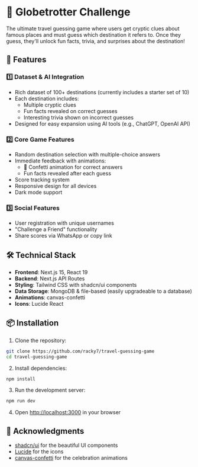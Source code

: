 # 🧩 Globetrotter Challenge

The ultimate travel guessing game where users get cryptic clues about famous places and must guess which destination it refers to. Once they guess, they'll unlock fun facts, trivia, and surprises about the destination!

## 🚀 Features

### 1️⃣ Dataset & AI Integration
- Rich dataset of 100+ destinations (currently includes a starter set of 10)
- Each destination includes:
  - Multiple cryptic clues
  - Fun facts revealed on correct guesses
  - Interesting trivia shown on incorrect guesses
- Designed for easy expansion using AI tools (e.g., ChatGPT, OpenAI API)

### 2️⃣ Core Game Features
- Random destination selection with multiple-choice answers
- Immediate feedback with animations:
  - 🎉 Confetti animation for correct answers
  - Fun facts revealed after each guess
- Score tracking system
- Responsive design for all devices
- Dark mode support

### 3️⃣ Social Features
- User registration with unique usernames
- "Challenge a Friend" functionality
- Share scores via WhatsApp or copy link


## 🛠️ Technical Stack

- **Frontend**: Next.js 15, React 19
- **Backend**: Next.js API Routes
- **Styling**: Tailwind CSS with shadcn/ui components
- **Data Storage**: MongoDB & file-based (easily upgradeable to a database) 
- **Animations**: canvas-confetti
- **Icons**: Lucide React

## 📦 Installation

1. Clone the repository:
```bash
git clone https://github.com/racky7/travel-guessing-game
cd travel-guessing-game
```

2. Install dependencies:
```bash
npm install
```

3. Run the development server:
```bash
npm run dev
```

4. Open [http://localhost:3000](http://localhost:3000) in your browser



## 🙏 Acknowledgments

- [shadcn/ui](https://ui.shadcn.com/) for the beautiful UI components
- [Lucide](https://lucide.dev/) for the icons
- [canvas-confetti](https://www.npmjs.com/package/canvas-confetti) for the celebration animations